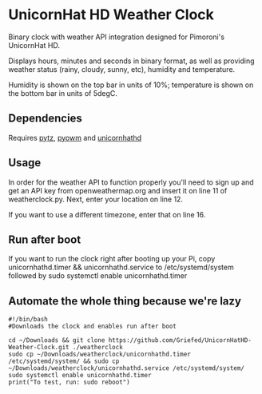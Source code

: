 # UnicornHat HD Weather Clock
Binary clock with weather API integration designed for Pimoroni's UnicornHat HD.

Displays hours, minutes and seconds in binary format, as well as providing weather status (rainy, cloudy, sunny, etc), humidity and temperature.

Humidity is shown on the top bar in units of 10%; temperature is shown on the bottom bar in units of 5degC.

## Dependencies
Requires [pytz](https://pypi.python.org/pypi/pytz), [pyowm](https://github.com/csparpa/pyowm) and [unicornhathd](https://github.com/pimoroni/unicorn-hat-hd)

## Usage
In order for the weather API to function properly you'll need to sign up and get an API key from openweathermap.org and insert it on line 11 of weatherclock.py. Next, enter your location on line 12.

If you want to use a different timezone, enter that on line 16.

## Run after boot
If you want to run the clock right after booting up your Pi, 
copy unicornhathd.timer && unicornhathd.service to /etc/systemd/system
followed by 
sudo systemctl enable unicornhathd.timer

## Automate the whole thing because we're lazy
```
#!/bin/bash
#Downloads the clock and enables run after boot

cd ~/Downloads && git clone https://github.com/Griefed/UnicornHatHD-Weather-Clock.git ./weatherclock
sudo cp ~/Downloads/weatherclock/unicornhathd.timer /etc/systemd/system/ && sudo cp ~/Downloads/weatherclock/unicornhathd.service /etc/systemd/system/
sudo systemctl enable unicornhathd.timer
print("To test, run: sudo reboot")
```


